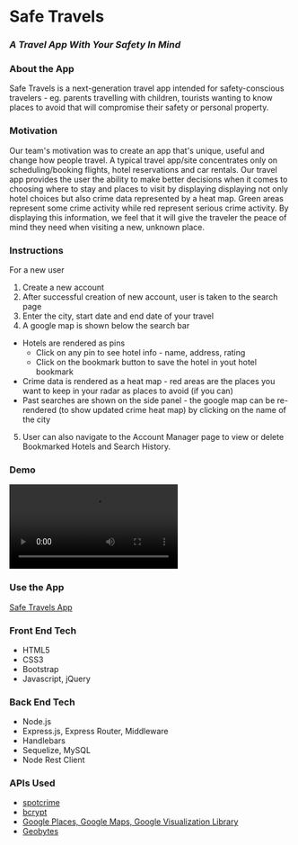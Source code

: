 # Safe Travels 
### *A Travel App With Your Safety In Mind*

### About the App
Safe Travels is a next-generation travel app intended for safety-conscious travelers - eg. parents travelling with children, tourists wanting to know places to avoid that will compromise their safety or personal property.

### Motivation 
Our team's motivation was to create an app that's unique, useful and change how people travel. A typical travel app/site concentrates only on scheduling/booking flights, hotel reservations and car rentals. Our travel app provides the user the ability to make better decisions when it comes to choosing where to stay and places to visit by displaying displaying not only hotel choices but also crime data represented by a heat map. Green areas represent some crime activity while red represent serious crime activity. By displaying this information, we feel that it will give the traveler the peace of mind they need when visiting a new, unknown place.

### Instructions
For a new user 
1. Create a new account 
2. After successful creation of new account, user is taken to the search page
3. Enter the city, start date and end date of your travel
4. A google map is shown below the search bar
  * Hotels are rendered as pins
    * Click on any pin to see hotel info - name, address, rating
    * Click on the bookmark button to save the hotel in yout hotel bookmark
  * Crime data is rendered as a heat map - red areas are the places you want to keep in your radar as places to avoid (if you can) 
  * Past searches are shown on the side panel - the google map can be re-rendered (to show updated crime heat map) by clicking on the name of the city 
5. User can also navigate to the Account Manager page to view or delete Bookmarked Hotels and Search History.


### Demo

![Safe Travels Demo](public/assets/images/Safe_Travels_Demo_720p.mp4)

### Use the App

[Safe Travels App](https://gentle-cliffs-96233.herokuapp.com/search)


### Front End Tech
* HTML5
* CSS3
* Bootstrap
* Javascript, jQuery

### Back End Tech
* Node.js
* Express.js, Express Router, Middleware
* Handlebars
* Sequelize, MySQL
* Node Rest Client

### APIs Used
* [spotcrime](https://www.npmjs.com/package/spotcrime)
* [bcrypt](https://www.npmjs.com/package/bcrypt)
* [Google Places, Google Maps, Google Visualization Library](https://developers.google.com/maps/)
* [Geobytes](http://geobytes.com/free-ajax-cities-jsonp-api/)


<!-- Comprehensive README:
Synopsis
At the top of the file there should be a short introduction and/ or overview that explains what the project is.
Motivation
A short description of the motivation behind the creation and maintenance of the project. This should explain why the project exists.
Code Example
Listing of Technologies Used
Show what the APP does as concisely as possible: Screen Shots of relevant code, gif of the working application -->

